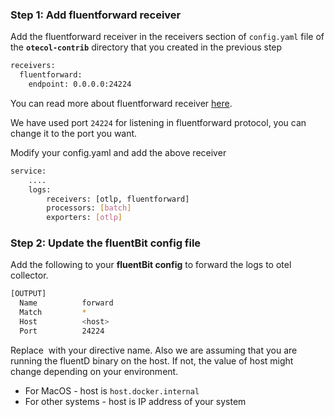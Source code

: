 ### Step 1: Add fluentforward receiver

Add the fluentforward receiver in the receivers section of `config.yaml` file of the **`otecol-contrib`** directory that you created in the previous step

```bash
receivers:
  fluentforward:
    endpoint: 0.0.0.0:24224
```
You can read more about fluentforward receiver [here](https://github.com/open-telemetry/opentelemetry-collector-contrib/tree/main/receiver/fluentforwardreceiver).

We have used port `24224` for listening in fluentforward protocol, you can change it to the port you want.

Modify your config.yaml and add the above receiver
```bash
service:
    ....
    logs:
        receivers: [otlp, fluentforward]
        processors: [batch]
        exporters: [otlp]
```

### Step 2: Update the fluentBit config file
Add the following to your **fluentBit config** to forward the logs to otel collector.
```bash
[OUTPUT]
  Name          forward
  Match         *
  Host          <host>
  Port          24224
```
 Replace <directive> with your directive name. 
 Also we are assuming that you are running the fluentD binary on the host. If not, the value of host might change depending on your environment.

- For MacOS - host is `host.docker.internal`
- For other systems - host is IP address of your system